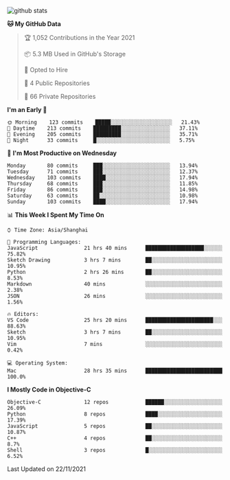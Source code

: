 
![github stats](https://github-readme-stats.vercel.app/api?username=ChesterYue&show_icons=true&count_private=true)

<!-- ![wakatime](https://github-readme-stats.vercel.app/api/wakatime?username=ChesterYue&layout=compact) -->

<!-- ![wakatime](https://github-readme-stats.vercel.app/api/top-langs/?username=ChesterYue&layout=compact) -->

<!--START_SECTION:waka-->
**🐱 My GitHub Data** 

> 🏆 1,052 Contributions in the Year 2021
 > 
> 📦 5.3 MB Used in GitHub's Storage 
 > 
> 💼 Opted to Hire
 > 
> 📜 4 Public Repositories 
 > 
> 🔑 66 Private Repositories  
 > 
**I'm an Early 🐤** 

```text
🌞 Morning    123 commits    █████░░░░░░░░░░░░░░░░░░░░   21.43% 
🌆 Daytime    213 commits    █████████░░░░░░░░░░░░░░░░   37.11% 
🌃 Evening    205 commits    █████████░░░░░░░░░░░░░░░░   35.71% 
🌙 Night      33 commits     █░░░░░░░░░░░░░░░░░░░░░░░░   5.75%

```
📅 **I'm Most Productive on Wednesday** 

```text
Monday       80 commits     ███░░░░░░░░░░░░░░░░░░░░░░   13.94% 
Tuesday      71 commits     ███░░░░░░░░░░░░░░░░░░░░░░   12.37% 
Wednesday    103 commits    ████░░░░░░░░░░░░░░░░░░░░░   17.94% 
Thursday     68 commits     ███░░░░░░░░░░░░░░░░░░░░░░   11.85% 
Friday       86 commits     ███░░░░░░░░░░░░░░░░░░░░░░   14.98% 
Saturday     63 commits     ██░░░░░░░░░░░░░░░░░░░░░░░   10.98% 
Sunday       103 commits    ████░░░░░░░░░░░░░░░░░░░░░   17.94%

```


📊 **This Week I Spent My Time On** 

```text
⌚︎ Time Zone: Asia/Shanghai

💬 Programming Languages: 
JavaScript               21 hrs 40 mins      ███████████████████░░░░░░   75.82% 
Sketch Drawing           3 hrs 7 mins        ██░░░░░░░░░░░░░░░░░░░░░░░   10.95% 
Python                   2 hrs 26 mins       ██░░░░░░░░░░░░░░░░░░░░░░░   8.53% 
Markdown                 40 mins             ░░░░░░░░░░░░░░░░░░░░░░░░░   2.38% 
JSON                     26 mins             ░░░░░░░░░░░░░░░░░░░░░░░░░   1.56%

🔥 Editors: 
VS Code                  25 hrs 20 mins      ██████████████████████░░░   88.63% 
Sketch                   3 hrs 7 mins        ██░░░░░░░░░░░░░░░░░░░░░░░   10.95% 
Vim                      7 mins              ░░░░░░░░░░░░░░░░░░░░░░░░░   0.42%

💻 Operating System: 
Mac                      28 hrs 35 mins      █████████████████████████   100.0%

```

**I Mostly Code in Objective-C** 

```text
Objective-C              12 repos            ██████░░░░░░░░░░░░░░░░░░░   26.09% 
Python                   8 repos             ████░░░░░░░░░░░░░░░░░░░░░   17.39% 
JavaScript               5 repos             ██░░░░░░░░░░░░░░░░░░░░░░░   10.87% 
C++                      4 repos             ██░░░░░░░░░░░░░░░░░░░░░░░   8.7% 
Shell                    3 repos             █░░░░░░░░░░░░░░░░░░░░░░░░   6.52%

```



 Last Updated on 22/11/2021
<!--END_SECTION:waka-->